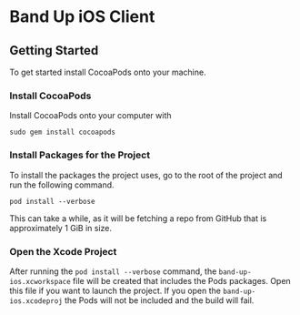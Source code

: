 # Band Up iOS Client
## Getting Started
To get started install CocoaPods onto your machine.

### Install CocoaPods
Install CocoaPods onto your computer with

```sudo gem install cocoapods```

### Install Packages for the Project
To install the packages the project uses, go to the root of the project and run the following command.

```pod install --verbose```

This can take a while, as it will be fetching a repo from GitHub that is approximately 1 GiB in size.

### Open the Xcode Project
After running the ```pod install --verbose``` command, the ```band-up-ios.xcworkspace``` file will be created that includes the Pods packages. Open this file if you want to launch the project. If you open the ```band-up-ios.xcodeproj``` the Pods will not be included and the build will fail.
